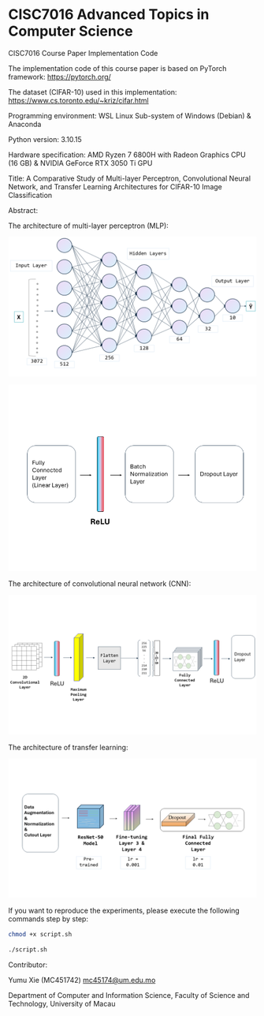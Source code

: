 # CISC7016 Advanced Topics in Computer Science
CISC7016 Course Paper Implementation Code

The implementation code of this course paper is based on PyTorch framework: https://pytorch.org/

The dataset (CIFAR-10) used in this implementation: https://www.cs.toronto.edu/~kriz/cifar.html

Programming environment: WSL Linux Sub-system of Windows (Debian) & Anaconda

Python version: 3.10.15

Hardware specification: AMD Ryzen 7 6800H with Radeon Graphics CPU (16 GB) & NVIDIA GeForce RTX 3050 Ti GPU

Title: A Comparative Study of Multi-layer Perceptron, Convolutional Neural Network, and Transfer Learning Architectures for CIFAR-10 Image Classification

Abstract:

The architecture of multi-layer perceptron (MLP):

![MLP](/figure/mlp.PNG?raw=true "MLP")

![MLP_Layer](/figure/mlp_layer.PNG?raw=true "MLP_Layer")

The architecture of convolutional neural network (CNN):

![CNN](/figure/cnn.PNG?raw=true "CNN")

The architecture of transfer learning:

![Transfer Learning](/figure/transfer.PNG?raw=true "Transfer Learning")

If you want to reproduce the experiments, please execute the following commands step by step:

```bash
chmod +x script.sh
```

```bash
./script.sh
```

Contributor:

Yumu Xie (MC451742) mc45174@um.edu.mo

Department of Computer and Information Science, Faculty of Science and Technology, University of Macau
